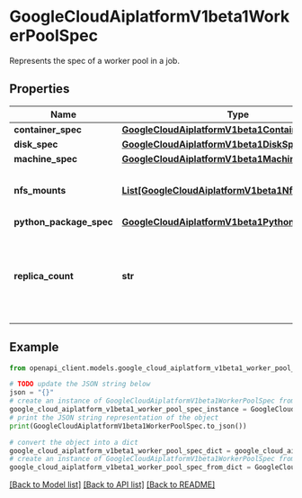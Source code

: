 # GoogleCloudAiplatformV1beta1WorkerPoolSpec

Represents the spec of a worker pool in a job.

## Properties

Name | Type | Description | Notes
------------ | ------------- | ------------- | -------------
**container_spec** | [**GoogleCloudAiplatformV1beta1ContainerSpec**](GoogleCloudAiplatformV1beta1ContainerSpec.md) |  | [optional] 
**disk_spec** | [**GoogleCloudAiplatformV1beta1DiskSpec**](GoogleCloudAiplatformV1beta1DiskSpec.md) |  | [optional] 
**machine_spec** | [**GoogleCloudAiplatformV1beta1MachineSpec**](GoogleCloudAiplatformV1beta1MachineSpec.md) |  | [optional] 
**nfs_mounts** | [**List[GoogleCloudAiplatformV1beta1NfsMount]**](GoogleCloudAiplatformV1beta1NfsMount.md) | Optional. List of NFS mount spec. | [optional] 
**python_package_spec** | [**GoogleCloudAiplatformV1beta1PythonPackageSpec**](GoogleCloudAiplatformV1beta1PythonPackageSpec.md) |  | [optional] 
**replica_count** | **str** | Optional. The number of worker replicas to use for this worker pool. | [optional] 

## Example

```python
from openapi_client.models.google_cloud_aiplatform_v1beta1_worker_pool_spec import GoogleCloudAiplatformV1beta1WorkerPoolSpec

# TODO update the JSON string below
json = "{}"
# create an instance of GoogleCloudAiplatformV1beta1WorkerPoolSpec from a JSON string
google_cloud_aiplatform_v1beta1_worker_pool_spec_instance = GoogleCloudAiplatformV1beta1WorkerPoolSpec.from_json(json)
# print the JSON string representation of the object
print(GoogleCloudAiplatformV1beta1WorkerPoolSpec.to_json())

# convert the object into a dict
google_cloud_aiplatform_v1beta1_worker_pool_spec_dict = google_cloud_aiplatform_v1beta1_worker_pool_spec_instance.to_dict()
# create an instance of GoogleCloudAiplatformV1beta1WorkerPoolSpec from a dict
google_cloud_aiplatform_v1beta1_worker_pool_spec_from_dict = GoogleCloudAiplatformV1beta1WorkerPoolSpec.from_dict(google_cloud_aiplatform_v1beta1_worker_pool_spec_dict)
```
[[Back to Model list]](../README.md#documentation-for-models) [[Back to API list]](../README.md#documentation-for-api-endpoints) [[Back to README]](../README.md)


